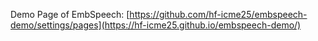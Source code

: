 Demo Page of EmbSpeech: 
[https://github.com/hf-icme25/embspeech-demo/settings/pages](https://hf-icme25.github.io/embspeech-demo/)
